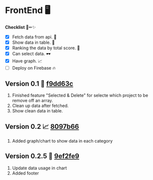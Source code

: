 # FrontEnd 🖥

**Checklist** 📃✏✨
- [x] Fetch data from api. 🔑
- [x] Show data in table. 📑
- [x] Ranking the data by total score. 🥇
- [x] Can select data. 🕶
- [x] Have graph. 📈
- [ ] Deploy on Firebase 🔥

## Version 0.1 🎇 [f9dd63c](https://github.com/953327-Project/FrontEnd/commit/f9dd63c972b15006dddc18be3aefac39dbff81d1)
1. Finished feature "Selected & Delete" for selecte which project to be remove off an array.
2. Clean up data after fetched.
3. Show clean data in table.

## Version 0.2 📈 [8097b66](https://github.com/953327-Project/FrontEnd/commit/8097b66559435d7ec6cc7d3091940427c6957644)
1. Added graph/chart to show data in each category

## Version 0.2.5 👏 [9ef2fe9](https://github.com/953327-Project/FrontEnd/commit/9ef2fe9ee0771e1507630210c779764685d0a02e)
1. Update data usage in chart
2. Added footer
